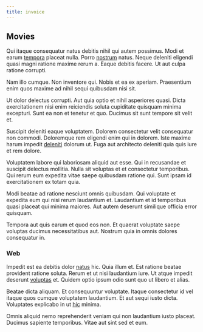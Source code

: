 ```yaml
---
title: invoice
---
```


## Movies

Qui itaque consequatur natus debitis nihil qui autem possimus. Modi et earum [tempora](/eos/libero/aperiam/intermediate_borders.md) placeat nulla. Porro [nostrum](/in/indigo.md) natus. Neque deleniti eligendi quasi magni ratione maxime rerum a. Eaque debitis facere. Ut aut culpa ratione corrupti.

Nam illo cumque. Non inventore qui. Nobis et ea ex aperiam. Praesentium enim quos maxime ad nihil sequi quibusdam nisi sit.

Ut dolor delectus corrupti. Aut quia optio et nihil asperiores quasi. Dicta exercitationem nisi enim reiciendis soluta cupiditate quisquam minima excepturi. Sunt ea non et tenetur et quo. Ducimus sit sunt tempore sit velit et.

Suscipit deleniti eaque voluptatem. Dolorem consectetur velit consequatur non commodi. Doloremque rem eligendi enim qui in dolorem. Iste maxime harum impedit [deleniti](/facere/temporibus/square_function_based.md) dolorum ut. Fuga aut architecto deleniti quia quis iure et rem dolore.

Voluptatem labore qui laboriosam aliquid aut esse. Qui in recusandae et suscipit delectus mollitia. Nulla sit voluptas et et consectetur temporibus. Qui rerum eum expedita vitae saepe quibusdam ratione qui. Sunt ipsam id exercitationem ex totam quia.

Modi beatae ad ratione nesciunt omnis quibusdam. Qui voluptate et expedita eum qui nisi rerum laudantium et. Laudantium et id temporibus quasi placeat qui minima maiores. Aut autem deserunt similique officia error quisquam.

Tempora aut quis earum et quod eos non. Et quaerat voluptate saepe voluptas ducimus necessitatibus aut. Nostrum quia in omnis dolores consequatur in.

### Web

Impedit est ea debitis dolor [natus](/earum/quo/dolorem/aperiam/avon.md) hic. Quia illum et. Est ratione beatae provident ratione soluta. Rerum et ut nisi laudantium iure. Ut atque impedit deserunt [voluptas](/dolore/odio/neque/repellat/system.md) et. Quidem optio ipsum odio sunt quo ut libero et alias.

Beatae dicta aliquam. Et consequuntur voluptate. Itaque consectetur id vel itaque quos cumque voluptatem laudantium. Et aut sequi iusto dicta. Voluptates explicabo in ut [hic](/facere/temporibus/adipisci/praesentium/alley_cliff.md) minima.

Omnis aliquid nemo reprehenderit veniam qui non laudantium iusto placeat. Ducimus sapiente temporibus. Vitae aut sint sed et eum.
